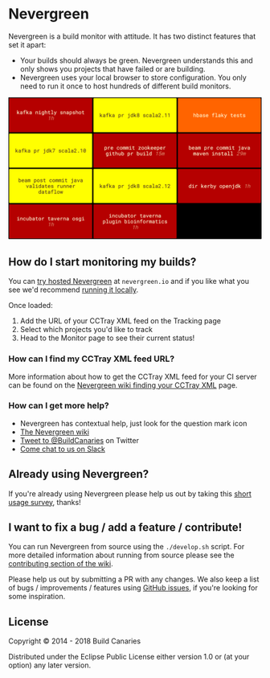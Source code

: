 # Nevergreen

Nevergreen is a build monitor with attitude. It has two distinct features that set it apart:

- Your builds should always be green. Nevergreen understands this and only shows you projects that have failed or are building.
- Nevergreen uses your local browser to store configuration. You only need to run it once to host hundreds of different build monitors.

![Example of Nevergreen on Apache builds](doc/screenshot.png)

## How do I start monitoring my builds?

You can [try hosted Nevergreen](https://nevergreen.io) at `nevergreen.io` and if you like what you see we'd recommend 
[running it locally](https://github.com/build-canaries/nevergreen/wiki/running-locally).

Once loaded:

1. Add the URL of your CCTray XML feed on the Tracking page
2. Select which projects you'd like to track
3. Head to the Monitor page to see their current status!

### How can I find my CCTray XML feed URL?

More information about how to get the CCTray XML feed for your CI server can be found on the 
[Nevergreen wiki finding your CCTray XML](https://github.com/build-canaries/nevergreen/wiki/find-cctray) page.

### How can I get more help?

- Nevergreen has contextual help, just look for the question mark icon
- [The Nevergreen wiki](https://github.com/build-canaries/nevergreen/wiki)
- [Tweet to @BuildCanaries](https://twitter.com/BuildCanaries) on Twitter
- [Come chat to us on Slack](https://join.slack.com/t/nevergreen/shared_invite/enQtMzc4MDg5MTE2MDE2LWJjYjdiNDM4Y2U1YjBjZTdkZjFhZGQyOTM5ODQ2MzEwZDY4YjNiZDFmOTFlMGUwOWEyMjczNmUzNTlkZDk4ZmQ)

## Already using Nevergreen?

If you're already using Nevergreen please help us out by taking this [short usage survey](https://build-canaries.github.io/2015/09/14/nevergreen-survey.html), thanks!

## I want to fix a bug / add a feature / contribute!

You can run Nevergreen from source using the `./develop.sh` script. For more detailed information about running from
source please see the [contributing section of the wiki](https://github.com/build-canaries/nevergreen/wiki/contributing).

Please help us out by submitting a PR with any changes. We also keep a list of bugs / improvements / features using
[GitHub issues](https://github.com/build-canaries/nevergreen/issues), if you're looking for some inspiration.

## License

Copyright © 2014 - 2018 Build Canaries

Distributed under the Eclipse Public License either version 1.0 or (at your option) any later version.
